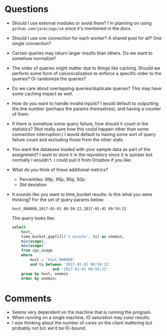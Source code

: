 Questions
=========

* Should I use external modules or avoid them? I'm planning on
  using `github.com/jackc/pgx/v4` since it's mentioned in the docs.
* Should I use one connection for each worker? A shared pool 
  for all? One single connection?
* Certain queries may return larger results than others. Do we
  want to somehow normalize?
* The order of queries might matter due to things like caching. 
  Should we perform some form of canonicalization to enforce
  a specific order to the queries? Or randomize the queries?
* Do we care about overlapping queries/duplicate queries? This
  may have some caching impact as well.
* How do you want to handle invalid inputs? I would default to
  outputting the line number (perhaps the params themselves),
  and having a counter of them.
* If there is somehow some query failure, how should it count
  in the statistics? (Not really sure how this could happen
  other than some connection interruption.) I would default to
  having some sort of query failure count and excluding those
  from the other stats.
* You want the database loaded with your sample data as part
  of the assignment? I want to store it in the repository since
  it is quicker but normally I wouldn't. I could pull it from
  Dropbox if you like.
* What do you think of these additional metrics?
    * Percentiles: 99p, 95p, 90p, 50p
    * Std deviation
* It sounds like you want to time_bucket results. Is this what
  you were thinking? For the set of query params below:
  ```csv
  host_000008,2017-01-01 08:59:22,2017-01-01 09:59:22
  ```

  The query looks like:
  ```sql
  select 
      host, 
      time_bucket_gapfill('1 minute', ts) as onemin, 
      min(usage), 
      max(usage) 
      from cpu_usage 
      where 
          host = 'host_000008'
          and ts between '2017-01-01 08:59:22' 
                    and '2017-01-01 09:59:22'
      group by host, onemin 
      order by onemin;
  ```

Comments
========
* Seems very dependent on the machine that is running the program.
* When running on a single machine, IO saturation may color 
  results.
* I was thinking about the number of cores on the client mattering
  but probably not b/c we'd be IO-bound.

